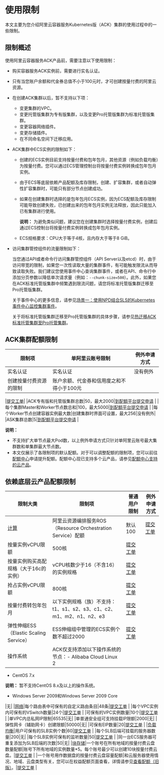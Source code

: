 # 使用限制

本文主要为您介绍阿里云容器服务Kubernetes版（ACK）集群的使用过程中的一些限制。

## 限制概述

使用阿里云容器服务ACK产品前，需要注意以下使用限制：

-   购买容器服务ACK实例前，需要进行实名认证。
-   只有当您账户余额和代金券总值不小于100元时，才可创建按量付费的阿里云资源。
-   在创建ACK集群以后，暂不支持以下项：
    -   变更集群的VPC。
    -   变更托管版集群为专有版集群，以及变更Pro托管版集群为标准托管版集群。
    -   变更容器网络插件。
    -   变更存储插件。
    -   在不同命名空间下迁移应用。
-   ACK集群中ECS实例的限制如下：
    -   创建的ECS实例目前支持按量付费和包年包月，其他资源（例如负载均衡）为按量付费。您可以通过ECS管理控制台将按量付费实例转换成包年包月实例。
    -   由于ECS等底层依赖产品配额及库存限制，创建、扩容集群，或者自动弹性扩容集群时，可能只有部分节点创建成功。
    -   如果在创建集群时选择的是包年包月ECS实例，因为ECS配额及库存限制可能导致创建失败，已创建出来的包年包月实例无法释放，因此只能加入已有集群进行使用。

        **说明：** 为避免类似问题，建议您在创建集群时选择按量付费实例，创建后通过ECS控制台将按量付费实例转换成包年包月实例。

    -   ECS规格要求：CPU大于等于4核，且内存大于等于8 GiB。
-   访问集群管控组件的流量限制如下：

    当您通过API或者命令行访问集群管控组件（API Server以及etcd）时，由于访问带宽的限制，如果您一次性读取大量的集群事件，有可能触发限流从而导致读取失败。我们建议您使用事件中心查询集群事件，或者在API、命令行中添加分页参数以降低单次请求量（例如：`--chunk-size=500`）。此外，如果您在ACK标准托管版集群中频繁遇到限流问题，请您将标准托管版集群迁移至Pro托管版集群。

    关于事件中心的更多信息，请参见[场景一：使用NPD结合SLS的Kubernetes事件中心监控集群事件](/cn.zh-CN/Kubernetes集群用户指南/可观测性/监控管理/事件监控.md)。

    关于将标准托管版集群迁移至Pro托管版集群的具体步骤，请参见[热迁移ACK标准托管集群至Pro托管集群](/cn.zh-CN/Kubernetes集群用户指南/集群/热迁移ACK标准托管集群至Pro托管集群.md)。


## ACK集群配额限制

|限制项|单阿里云账号限制|例外申请方式|
|---|--------|------|
|实名认证|实名认证|没有例外|
|创建按量付费资源的限制|账户余额、代金券和信用度之和不得小于100元

|[提交工单](https://selfservice.console.aliyun.com/ticket/createIndex)|
|ACK专有版和托管版集群总数|50，最大2000|[到配额平台提交申请](https://quotas.console.aliyun.com/products/csk/quotas) |
|每个集群Master和Worker节点数总和|100，最大5000|[到配额平台提交申请](https://quotas.console.aliyun.com/products/csk/quotas) |
|每个Worker节点创建容器实例最大数|创建集群时界面可设置，最大256|没有例外|
|ASK集群总数|5|[到配额平台提交申请](https://quotas.console.aliyun.com/products/csk/quotas) |

**说明：**

-   不支持扩大单节点最大Pod数，以上例外申请方式只针对单阿里云账号最大集群数和单集群最大节点数。
-   本文仅展示了各限制项的默认配额。对于可以调整配额的限制项，您可以前往[配额中心](https://quotas.console.aliyun.com)申请提升配额。配额中心现已支持多个云产品，请参见[配额中心支持的云产品]()。

## 依赖底层云产品配额限制

|限制大类|限制项|普通用户限制|例外申请方式|
|----|---|------|------|
|[计算](/cn.zh-CN/产品简介/使用限制.md)|阿里云资源编排服务ROS（Resource Orchestration Service）配额|默认100|[提交工单](https://selfservice.console.aliyun.com/ticket/createIndex) |
|按量实例vCPU限额|500核|[提交工单](https://selfservice.console.aliyun.com/ticket/createIndex) |
|按量实例购买高配规格（大于16c的实例）|vCPU核数少于16（不含16）的实例规格|[提交工单](https://selfservice.console.aliyun.com/ticket/createIndex) |
|抢占实例vCPU限额|800核|[提交工单](https://selfservice.console.aliyun.com/ticket/createIndex) |
|按量付费转包年包月|以下实例规格（族）不支持：t1、s1、s2、s3、c1、c2、m1、m2、n1、n2、e3|[提交工单](https://selfservice.console.aliyun.com/ticket/createIndex) |
|弹性伸缩ESS（Elastic Scaling Service）|ESS伸缩组中管理的ECS实例个数不超过2000|[提交工单](https://selfservice.console.aliyun.com/ticket/createIndex) |
|操作系统|ACK仅支持添加以下操作系统的节点：-   Alibaba Cloud Linux 2
-   CentOS 7.x

**说明：** 暂不支持CentOS 8.x及以上的操作系统。

-   Windows Server 2009和Windows Server 2009 Core

|无|
|[网络](/cn.zh-CN/产品简介/使用限制/限制与配额.md)|每个路由表中可保有的自定义路由条目|48条|[提交工单](https://selfservice.console.aliyun.com/ticket/createIndex) |
|每个VPC实例内可保有的VSwitch数量|24个|[提交工单](https://selfservice.console.aliyun.com/ticket/createIndex) |
|可保有的VPC实例数量|10个|[提交工单](https://selfservice.console.aliyun.com/ticket/createIndex) |
|单VPC内总私网IP限制|65535|无|
|单普通安全组可支持挂载IP限额|2000|无|
|弹性网卡（辅助网卡）创建限额|50000|无|
|可保有EIP数量|20|[提交工单](https://selfservice.console.aliyun.com/ticket/createIndex) |
|[负载均衡](/cn.zh-CN/传统型负载均衡CLB/CLB用户指南/产品限制/使用限制.md)|用户可保有的SLB实例个数|60|[提交工单](https://selfservice.console.aliyun.com/ticket/createIndex) |
|每个SLB后端可挂载的服务器数量|200|无|
|每个SLB实例可保有的监听数量|50|[提交工单](https://selfservice.console.aliyun.com/ticket/createIndex) |
|同一台ECS服务器可重复添加为SLB后端的次数|50|无|
|[块存储](/cn.zh-CN/产品简介/使用限制.md)|一个账号在所有地域的按量付费云盘数量配额|账号下所有地域的实例数量\*5。每个账号最少可以创建10块按量付费云盘。|[提交工单](https://selfservice.console.aliyun.com/ticket/createIndex) |
|一个账号用作数据盘的按量付费云盘容量配额|和云服务器使用情况、地域、云盘类型有关，您可以在权益配额页面查看，详情请参见[查看配额（旧版）]()。|[提交工单](https://selfservice.console.aliyun.com/ticket/createIndex) |

